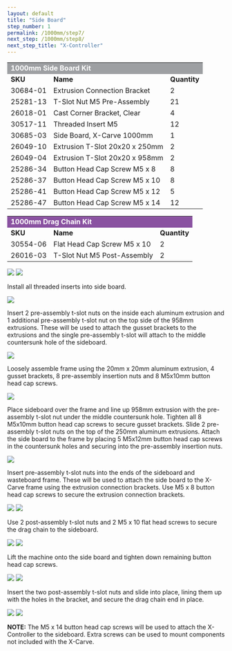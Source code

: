 ```yaml
---
layout: default
title: "Side Board"
step_number: 1
permalink: /1000mm/step7/
next_step: /1000mm/step8/
next_step_title: "X-Controller"
---
```

<table>
  <tr>
    <td style="color:#fff;background: #9D9FA2" colspan="3">
      <b>1000mm Side Board Kit</b>
    </td>
  </tr>
  <tr>
    <td>
      <b>SKU</b>
    </td>
    <td>
      <b>Name</b>
    </td>
    <td>
      <b>Quantity</b>
    </td>
  </tr>
  <tr>
    <td>
      30684-01
    </td>
    <td>
      Extrusion Connection Bracket
    </td>
    <td>
      2
    </td>
  </tr>
  <tr>
    <td>
      25281-13
    </td>
    <td>
      T-Slot Nut M5 Pre-Assembly
    </td>
    <td>
      21
    </td>
  </tr>
  <tr>
    <td>
      26018-01
    </td>
    <td>
      Cast Corner Bracket, Clear
    </td>
    <td>
      4
    </td>
  </tr>
  <tr>
    <td>
      30517-11
    </td>
    <td>
      Threaded Insert M5
    </td>
    <td>
      12
    </td>
  </tr>
  <tr>
    <td>
      30685-03
    </td>
    <td>
      Side Board, X-Carve 1000mm
    </td>
    <td>
      1
    </td>
  </tr>
  <tr>
    <td>
      26049-10
    </td>
    <td>
      Extrusion T-Slot 20x20 x 250mm
    </td>
    <td>
      2
    </td>
  </tr>
  <tr>
    <td>
      26049-04
    </td>
    <td>
      Extrusion T-Slot 20x20 x 958mm
    </td>
    <td>
      2
    </td>
  </tr>
  <tr>
    <td>
      25286-34
    </td>
    <td>
      Button Head Cap Screw M5 x 8
    </td>
    <td>
      8
    </td>
  </tr>
  <tr>
    <td>
      25286-37
    </td>
    <td>
      Button Head Cap Screw M5 x 10
    </td>
    <td>
      8
    </td>
  </tr>
  <tr>
    <td>
      25286-41
    </td>
    <td>
      Button Head Cap Screw M5 x 12
    </td>
    <td>
      5
    </td>
  </tr>
  <tr>
    <td>
      25286-47
    </td>
    <td>
      Button Head Cap Screw M5 x 14
    </td>
    <td>
      12
    </td>
  </tr>
</table>
<table>
  <tr>
    <td style="color:#fff;background: #8A52A1" colspan="3">
      <b>1000mm Drag Chain Kit</b>
    </td>
  </tr>
  <tr>
    <td>
      <b>SKU</b>
    </td>
    <td>
      <b>Name</b>
    </td>
    <td>
      <b>Quantity</b>
    </td>
  </tr>
  <tr>
    <td>
      30554-06
    </td>
    <td>
      Flat Head Cap Screw M5 x 10
    </td>
    <td>
      2
    </td>
  </tr>
  <tr>
    <td>
      26016-03
    </td>
    <td>
      T-Slot Nut M5 Post-Assembly
    </td>
    <td>
      2
    </td>
  </tr>
</table>

<img src="./photo/jpfs_DSC2932.jpg">
<img src="./photo/P4220538jpg01.jpg">
<p>Install all threaded inserts into side board.</p>
<img src="./photo/P4220539jpg02.jpg">
<p>Insert 2 pre-assembly t-slot nuts on the inside each aluminum extrusion and 1 additional pre-assembly t-slot nut on the top side of the 958mm extrusions. These will be used to attach the gusset brackets to the extrusions and the single pre-assembly t-slot will attach to the middle countersunk hole of the sideboard.</p> 
<img src="./photo/P4220540jpg03.jpg">
<p>Loosely assemble frame using the 20mm x 20mm aluminum extrusion, 4 gusset brackets, 8 pre-assembly insertion nuts and 8 M5x10mm button head cap screws.</p>
<img src="./photo/P4220545jpg08.jpg">
<p>Place sideboard over the frame and line up 958mm extrusion with the pre-assembly t-slot nut under the middle countersunk hole. Tighten all 8 M5x10mm button head cap screws to secure gusset brackets. Slide 2 pre-assembly t-slot nuts on the top of the 250mm aluminum extrusions. Attach the side board to the frame by placing 5 M5x12mm button head cap screws in the countersunk holes and securing into the pre-assembly insertion nuts. </p>
<img src="./photo/P4220548jpg11.jpg">
<p>Insert pre-assembly t-slot nuts into the ends of the sideboard and wasteboard frame. These will be used to attach the side board to the X-Carve frame using the extrusion connection brackets. Use M5 x 8 button head cap screws to secure the extrusion connection brackets.</p>
<img src="./photo/jpfs_DSC2935.jpg">
<img src="./photo/P4220559jpg22.jpg">
<p> Use 2 post-assembly t-slot nuts and 2 M5 x 10 flat head screws to secure the drag chain to the sideboard.</p>
<img src="./photo/P4220549jpg12.jpg">
<img src="./photo/P4220566jpg29.jpg">
<p>Lift the machine onto the side board and tighten down remaining button head cap screws.</p>
<img src="./photo/P4220560jpg23.jpg">
<img src="./photo/P4220563jpg26.jpg">
<p>Insert the two post-assembly t-slot nuts and slide into place, lining them up with the holes in the bracket, and secure the drag chain end in place.</p>
<img src="./photo/P4220567jpg30.jpg">
<img src="./photo/P4220569jpg32.jpg">
<p><b>NOTE:</b> The M5 x 14 button head cap screws will be used to attach the X-Controller to the sideboard. Extra screws can be used to mount components not included with the X-Carve. </p>
